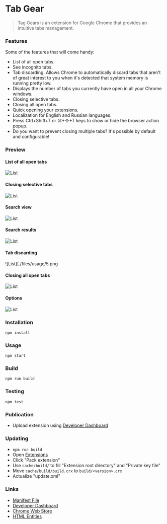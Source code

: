 # Tab Gear

> Tag Gears is an extension for Google Chrome that provides an intuitive tabs management.

### Features

Some of the features that will come handy:

* List of all open tabs.
* See incognito tabs.
* Tab discarding. Allows Chrome to automatically discard tabs that aren't of great interest to you when it's detected that system memory is running pretty low.
* Displays the number of tabs you currently have open in all your Chrome windows.
* Closing selective tabs.
* Closing all open tabs.
* Quick opening your extensions.
* Localization for English and Russian languages.
* Press Ctrl+Shift+T or ⌘+⇧+T keys to show or hide the browser action popup.
* Do you want to prevent closing multiple tabs? It's possible by default and configurable!

### Preview

#### List of all open tabs

![List](./files/usage/0.png)

#### Closing selective tabs

![List](./files/usage/1.png)

#### Search view

![List](./files/usage/2.png)

#### Search results

![List](./files/usage/3.png)

#### Tab discarding

![List](./files/usage/5.png

#### Closing all open tabs

![List](./files/usage/6.png)

#### Options

![List](./files/usage/7.png)


### Installation

```
npm install
```

### Usage

```
npm start
```

### Build

```
npm run build
```

### Testing

```
npm test
```

### Publication

* Upload extension using [Developer Dashboard](https://chrome.google.com/webstore/developer)


### Updating

* `npm run build`
* Open [Extensions](chrome://extensions/)
* Click "Pack extension"
* Use `cache/build/` to fill "Extension root directory" and "Private key file"
* Move `cache/build/build.crx` to `build/<version>.crx`
* Actualize "update.xml"


### Links

* [Manifest File](https://developer.chrome.com/extensions/manifest)
* [Developer Dashboard](https://chrome.google.com/webstore/developer)
* [Chrome Web Store](https://chrome.google.com/webstore/category/extensions)
* [HTML Entities](https://dev.w3.org/html5/html-author/charref)
